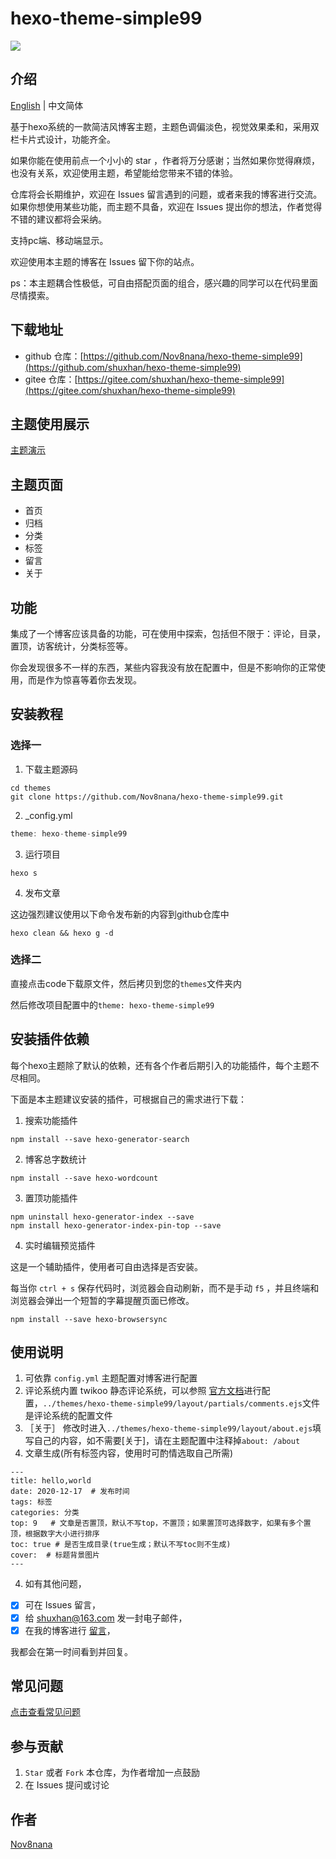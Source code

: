 # hexo-theme-simple99

![](https://cdn.jsdelivr.net/gh/Nov8nana/pic-cdn@685e042725027993ee8f76f0cc691a5dc82066b1/2021/05/24/6b6e33b20219b7d305acc92034e4f10d.png)

## 介绍

[English](https://github.com/Nov8nana/hexo-theme-simple99/blob/main/README.md) | 中文简体

基于hexo系统的一款简洁风博客主题，主题色调偏淡色，视觉效果柔和，采用双栏卡片式设计，功能齐全。

如果你能在使用前点一个小小的 star ，作者将万分感谢；当然如果你觉得麻烦，也没有关系，欢迎使用主题，希望能给您带来不错的体验。

仓库将会长期维护，欢迎在 Issues 留言遇到的问题，或者来我的博客进行交流。如果你想使用某些功能，而主题不具备，欢迎在 Issues 提出你的想法，作者觉得不错的建议都将会采纳。

支持pc端、移动端显示。

欢迎使用本主题的博客在 Issues 留下你的站点。

ps：本主题耦合性极低，可自由搭配页面的组合，感兴趣的同学可以在代码里面尽情摸索。

## 下载地址

* github 仓库：[https://github.com/Nov8nana/hexo-theme-simple99](https://github.com/shuxhan/hexo-theme-simple99)
* gitee 仓库：[https://gitee.com/shuxhan/hexo-theme-simple99](https://gitee.com/shuxhan/hexo-theme-simple99)

## 主题使用展示

[主题演示](https://simple.cn)

## 主题页面

- 首页
- 归档
- 分类
- 标签
- 留言
- 关于

## 功能

集成了一个博客应该具备的功能，可在使用中探索，包括但不限于：评论，目录，置顶，访客统计，分类标签等。

你会发现很多不一样的东西，某些内容我没有放在配置中，但是不影响你的正常使用，而是作为惊喜等着你去发现。

## 安装教程

### 选择一

1. 下载主题源码
```shell
cd themes
git clone https://github.com/Nov8nana/hexo-theme-simple99.git
```
2. _config.yml 
```js
theme: hexo-theme-simple99
```
3. 运行项目
```shell
hexo s
```
4. 发布文章

这边强烈建议使用以下命令发布新的内容到github仓库中
```shell
hexo clean && hexo g -d
```

### 选择二

直接点击code下载原文件，然后拷贝到您的`themes`文件夹内

然后修改项目配置中的`theme: hexo-theme-simple99`

## 安装插件依赖

每个hexo主题除了默认的依赖，还有各个作者后期引入的功能插件，每个主题不尽相同。

下面是本主题建议安装的插件，可根据自己的需求进行下载：

1. 搜索功能插件
```shell
npm install --save hexo-generator-search
```

2. 博客总字数统计
```shell
npm install --save hexo-wordcount
```

3. 置顶功能插件
```shell
npm uninstall hexo-generator-index --save
npm install hexo-generator-index-pin-top --save
```

4. 实时编辑预览插件

这是一个辅助插件，使用者可自由选择是否安装。

每当你 `ctrl + s` 保存代码时，浏览器会自动刷新，而不是手动 `f5` ，并且终端和浏览器会弹出一个短暂的字幕提醒页面已修改。

```shell
npm install --save hexo-browsersync
```

## 使用说明

1.  可依靠 `config.yml` 主题配置对博客进行配置
2.  评论系统内置 twikoo 静态评论系统，可以参照 [官方文档](https://twikoo.js.org)进行配置，`../themes/hexo-theme-simple99/layout/partials/comments.ejs`文件是评论系统的配置文件
3. ［关于］
   修改时进入`../themes/hexo-theme-simple99/layout/about.ejs`填写自己的内容，如不需要[关于]，请在主题配置中注释掉`about: /about`
3.  文章生成(所有标签内容，使用时可酌情选取自己所需)
```
---
title: hello,world
date: 2020-12-17  # 发布时间
tags: 标签
categories: 分类
top: 9   # 文章是否置顶，默认不写top，不置顶；如果置顶可选择数字，如果有多个置顶，根据数字大小进行排序
toc: true # 是否生成目录(true生成；默认不写toc则不生成)
cover:  # 标题背景图片
---
```
4. 如有其他问题，
- [x] 可在 Issues 留言，
- [x] 给 shuxhan@163.com 发一封电子邮件，
- [x] 在我的博客进行 [留言](https://imzsh.com/about)，
   
我都会在第一时间看到并回复。

## 常见问题

[点击查看常见问题](https://github.com/Nov8nana/hexo-theme-simple99/issues?q=is%3Aissue+is%3Aopen+label%3A%E5%B8%B8%E8%A7%81%E9%97%AE%E9%A2%98)

## 参与贡献

1.  `Star` 或者 `Fork` 本仓库，为作者增加一点鼓励
2.  在 Issues 提问或讨论

## 作者

[Nov8nana](https://github.com/Nov8nana)
